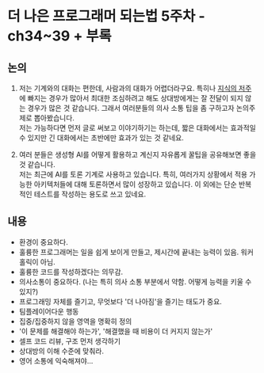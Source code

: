 # 더 나은 프로그래머 되는법 5주차 - ch34~39 + 부록

## 논의

1. 저는 기계와의 대화는 편한데, 사람과의 대화가 어렵더라구요. 특히나 [지식의 저주](https://ko.wikipedia.org/wiki/%EC%A7%80%EC%8B%9D%EC%9D%98_%EC%A0%80%EC%A3%BC)에 빠지는 경우가 많아서 최대한 조심하려고 해도 상대방에게는 잘 전달이 되지 않는 경우가 많은 것 같습니다. 그래서 여러분들의 의사 소통 팁을 좀 구하고자 논의주제로 뽑아봤습니다.  
저는 가능하다면 먼저 글로 써보고 이야기하기는 하는데, 짧은 대화에서는 효과적일 수 있지만 긴 대화에서는 초반에만 효과가 있는 것 같네요.

2. 여러 분들은 생성형 AI를 어떻게 활용하고 계신지 자유롭게 꿀팁을 공유해보면 좋을 것 같습니다.  
저는 최근에 AI를 토론 기계로 사용하고 있습니다. 특히, 여러가지 상황에서 적용 가능한 아키텍처들에 대해 토론하면서 많이 성장하고 있습니다. 이 외에는 단순 반복적인 테스트를 작성하는 용도로 쓰고 있네요. 


## 내용

- 환경이 중요하다.
- 훌륭한 프로그래머는 일을 쉽게 보이게 만들고, 제시간에 끝내는 능력이 있음. 워커홀릭이 아님.
- 훌륭한 코드를 작성하겠다는 의무감.
- 의사소통이 중요하다. (나는 특히 의사 소통 부분에서 약함. 어떻게 능력을 키울 수 있지?)
- 프로그래밍 자체를 즐기고, 무엇보다 '더 나아짐'을 즐기는 태도가 중요.
- 팀플레이어다운 행동
- 집중/집중하지 않을 영역을 명확히 정의
- '이 문제를 해결해야 하는가', '해결했을 때 비용이 더 커지지 않는가'
- 셀프 코드 리뷰, 구조 먼저 생각하기
- 상대방의 이해 수준에 맞춰라.
- 영어 소통에 익숙해져야...